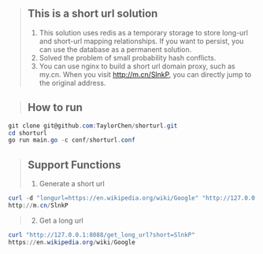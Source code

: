 > ## This is a short url solution
> 1. This solution uses redis as a temporary storage to store long-url and short-url mapping relationships. If you want to persist, you can use the database as a permanent solution.
> 2. Solved the problem of small probability hash conflicts.
> 3. You can use nginx to build a short url domain proxy, such as my.cn. When you visit http://m.cn/SlnkP, you can directly jump to the original address.

> ## How to run
```powershell
git clone git@github.com:TaylorChen/shorturl.git
cd shorturl
go run main.go -c conf/shorturl.conf
```

> ## Support Functions
> 1. Generate a short url
```powershell
curl -d "longurl=https://en.wikipedia.org/wiki/Google" "http://127.0.0.1:8088/gen_short_url"
http://m.cn/SlnkP
````
> 2. Get a long url
```powershell
curl "http://127.0.0.1:8088/get_long_url?short=SlnkP"
https://en.wikipedia.org/wiki/Google
````
